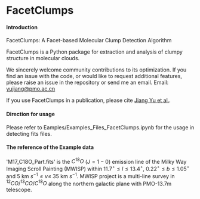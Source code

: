 # FacetClumps

#### Introduction

FacetClumps: A Facet-based Molecular Clump Detection Algorithm

FacetClumps is a Python package for extraction and analysis of clumpy structure in molecular clouds. 

We sincerely welcome community contributions to its optimization. If you find an issue with the code, or would like to request additional features, please raise an issue in the repository or send me an email. Email: yujiang@pmo.ac.cn

If you use FacetClumps in a publication, please cite [Jiang Yu et al.](https://ui.adsabs.harvard.edu/abs/2023arXiv230518709J/abstract).

#### Direction for usage

Please refer to Eamples/Examples_Files_FacetClumps.ipynb for the usage in detecting fits files. 

#### The reference of the Example data 

'M17_C18O_Part.fits' is the $C^{18}O$ ($J = 1-0$) emission line of the Milky Way Imaging Scroll Painting (MWISP) within $11.7^{\circ} \leq l \leq 13.4^{\circ}$, $0.22^{\circ} \leq b \leq 1.05^{\circ}$ and 5 km $s^{-1}\leq v \leq$ 35 km $s^{-1}$. MWISP project is a multi-line survey in $^{12}CO/^{13}CO/C^{18}O$ along the northern galactic plane with PMO-13.7m telescope.

